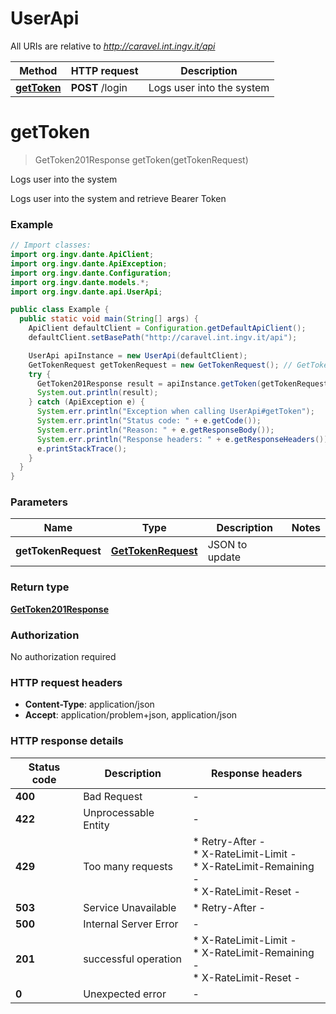 # UserApi

All URIs are relative to *http://caravel.int.ingv.it/api*

| Method | HTTP request | Description |
|------------- | ------------- | -------------|
| [**getToken**](UserApi.md#getToken) | **POST** /login | Logs user into the system |


<a name="getToken"></a>
# **getToken**
> GetToken201Response getToken(getTokenRequest)

Logs user into the system

Logs user into the system and retrieve Bearer Token

### Example
```java
// Import classes:
import org.ingv.dante.ApiClient;
import org.ingv.dante.ApiException;
import org.ingv.dante.Configuration;
import org.ingv.dante.models.*;
import org.ingv.dante.api.UserApi;

public class Example {
  public static void main(String[] args) {
    ApiClient defaultClient = Configuration.getDefaultApiClient();
    defaultClient.setBasePath("http://caravel.int.ingv.it/api");

    UserApi apiInstance = new UserApi(defaultClient);
    GetTokenRequest getTokenRequest = new GetTokenRequest(); // GetTokenRequest | JSON to update
    try {
      GetToken201Response result = apiInstance.getToken(getTokenRequest);
      System.out.println(result);
    } catch (ApiException e) {
      System.err.println("Exception when calling UserApi#getToken");
      System.err.println("Status code: " + e.getCode());
      System.err.println("Reason: " + e.getResponseBody());
      System.err.println("Response headers: " + e.getResponseHeaders());
      e.printStackTrace();
    }
  }
}
```

### Parameters

| Name | Type | Description  | Notes |
|------------- | ------------- | ------------- | -------------|
| **getTokenRequest** | [**GetTokenRequest**](GetTokenRequest.md)| JSON to update | |

### Return type

[**GetToken201Response**](GetToken201Response.md)

### Authorization

No authorization required

### HTTP request headers

 - **Content-Type**: application/json
 - **Accept**: application/problem+json, application/json

### HTTP response details
| Status code | Description | Response headers |
|-------------|-------------|------------------|
| **400** | Bad Request |  -  |
| **422** | Unprocessable Entity |  -  |
| **429** | Too many requests |  * Retry-After -  <br>  * X-RateLimit-Limit -  <br>  * X-RateLimit-Remaining -  <br>  * X-RateLimit-Reset -  <br>  |
| **503** | Service Unavailable |  * Retry-After -  <br>  |
| **500** | Internal Server Error |  -  |
| **201** | successful operation |  * X-RateLimit-Limit -  <br>  * X-RateLimit-Remaining -  <br>  * X-RateLimit-Reset -  <br>  |
| **0** | Unexpected error |  -  |


